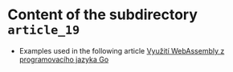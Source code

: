 # Content of the subdirectory `article_19`

  * Examples used in the following article
  [Využití WebAssembly z programovacího jazyka Go](https://www.root.cz/clanky/vyuziti-webassembly-z-programovaciho-jazyka-go/)
